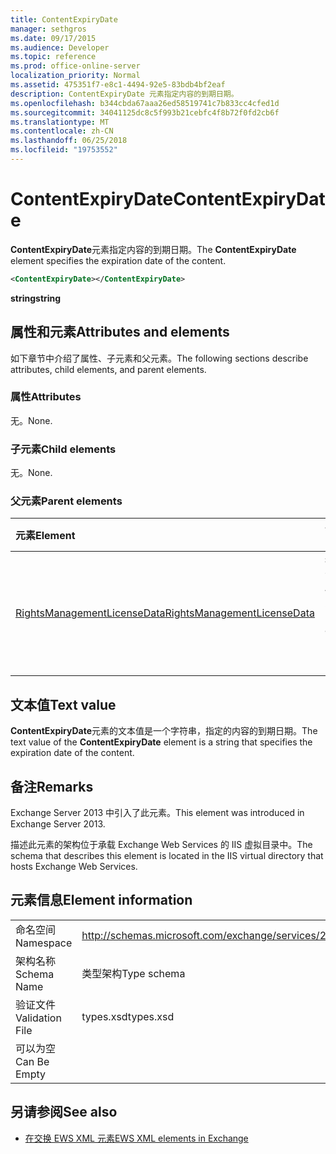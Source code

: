 ```yaml
---
title: ContentExpiryDate
manager: sethgros
ms.date: 09/17/2015
ms.audience: Developer
ms.topic: reference
ms.prod: office-online-server
localization_priority: Normal
ms.assetid: 475351f7-e8c1-4494-92e5-83bdb4bf2eaf
description: ContentExpiryDate 元素指定内容的到期日期。
ms.openlocfilehash: b344cbda67aaa26ed58519741c7b833cc4cfed1d
ms.sourcegitcommit: 34041125dc8c5f993b21cebfc4f8b72f0fd2cb6f
ms.translationtype: MT
ms.contentlocale: zh-CN
ms.lasthandoff: 06/25/2018
ms.locfileid: "19753552"
---
```

# <a name="contentexpirydate"></a><span data-ttu-id="1e409-103">ContentExpiryDate</span><span class="sxs-lookup"><span data-stu-id="1e409-103">ContentExpiryDate</span></span>

<span data-ttu-id="1e409-104">**ContentExpiryDate**元素指定内容的到期日期。</span><span class="sxs-lookup"><span data-stu-id="1e409-104">The **ContentExpiryDate** element specifies the expiration date of the content.</span></span> 
  
```XML
<ContentExpiryDate></ContentExpiryDate>
```

 <span data-ttu-id="1e409-105">**string**</span><span class="sxs-lookup"><span data-stu-id="1e409-105">**string**</span></span>
## <a name="attributes-and-elements"></a><span data-ttu-id="1e409-106">属性和元素</span><span class="sxs-lookup"><span data-stu-id="1e409-106">Attributes and elements</span></span>

<span data-ttu-id="1e409-107">如下章节中介绍了属性、子元素和父元素。</span><span class="sxs-lookup"><span data-stu-id="1e409-107">The following sections describe attributes, child elements, and parent elements.</span></span>
  
### <a name="attributes"></a><span data-ttu-id="1e409-108">属性</span><span class="sxs-lookup"><span data-stu-id="1e409-108">Attributes</span></span>

<span data-ttu-id="1e409-109">无。</span><span class="sxs-lookup"><span data-stu-id="1e409-109">None.</span></span>
  
### <a name="child-elements"></a><span data-ttu-id="1e409-110">子元素</span><span class="sxs-lookup"><span data-stu-id="1e409-110">Child elements</span></span>

<span data-ttu-id="1e409-111">无。</span><span class="sxs-lookup"><span data-stu-id="1e409-111">None.</span></span>
  
### <a name="parent-elements"></a><span data-ttu-id="1e409-112">父元素</span><span class="sxs-lookup"><span data-stu-id="1e409-112">Parent elements</span></span>

|<span data-ttu-id="1e409-113">**元素**</span><span class="sxs-lookup"><span data-stu-id="1e409-113">**Element**</span></span>|<span data-ttu-id="1e409-114">**说明**</span><span class="sxs-lookup"><span data-stu-id="1e409-114">**Description**</span></span>|
|:-----|:-----|
|[<span data-ttu-id="1e409-115">RightsManagementLicenseData</span><span class="sxs-lookup"><span data-stu-id="1e409-115">RightsManagementLicenseData</span></span>](rightsmanagementlicensedata.md) <br/> |<span data-ttu-id="1e409-116">指定有关权限管理许可证的信息。</span><span class="sxs-lookup"><span data-stu-id="1e409-116">Specifies information about the rights management license.</span></span>  <br/> |
   
## <a name="text-value"></a><span data-ttu-id="1e409-117">文本值</span><span class="sxs-lookup"><span data-stu-id="1e409-117">Text value</span></span>

<span data-ttu-id="1e409-118">**ContentExpiryDate**元素的文本值是一个字符串，指定的内容的到期日期。</span><span class="sxs-lookup"><span data-stu-id="1e409-118">The text value of the **ContentExpiryDate** element is a string that specifies the expiration date of the content.</span></span> 
  
## <a name="remarks"></a><span data-ttu-id="1e409-119">备注</span><span class="sxs-lookup"><span data-stu-id="1e409-119">Remarks</span></span>

<span data-ttu-id="1e409-120">Exchange Server 2013 中引入了此元素。</span><span class="sxs-lookup"><span data-stu-id="1e409-120">This element was introduced in Exchange Server 2013.</span></span>
  
<span data-ttu-id="1e409-121">描述此元素的架构位于承载 Exchange Web Services 的 IIS 虚拟目录中。</span><span class="sxs-lookup"><span data-stu-id="1e409-121">The schema that describes this element is located in the IIS virtual directory that hosts Exchange Web Services.</span></span>
  
## <a name="element-information"></a><span data-ttu-id="1e409-122">元素信息</span><span class="sxs-lookup"><span data-stu-id="1e409-122">Element information</span></span>

|||
|:-----|:-----|
|<span data-ttu-id="1e409-123">命名空间</span><span class="sxs-lookup"><span data-stu-id="1e409-123">Namespace</span></span>  <br/> |http://schemas.microsoft.com/exchange/services/2006/types  <br/> |
|<span data-ttu-id="1e409-124">架构名称</span><span class="sxs-lookup"><span data-stu-id="1e409-124">Schema Name</span></span>  <br/> |<span data-ttu-id="1e409-125">类型架构</span><span class="sxs-lookup"><span data-stu-id="1e409-125">Type schema</span></span>  <br/> |
|<span data-ttu-id="1e409-126">验证文件</span><span class="sxs-lookup"><span data-stu-id="1e409-126">Validation File</span></span>  <br/> |<span data-ttu-id="1e409-127">types.xsd</span><span class="sxs-lookup"><span data-stu-id="1e409-127">types.xsd</span></span>  <br/> |
|<span data-ttu-id="1e409-128">可以为空</span><span class="sxs-lookup"><span data-stu-id="1e409-128">Can Be Empty</span></span>  <br/> ||
   
## <a name="see-also"></a><span data-ttu-id="1e409-129">另请参阅</span><span class="sxs-lookup"><span data-stu-id="1e409-129">See also</span></span>



- [<span data-ttu-id="1e409-130">在交换 EWS XML 元素</span><span class="sxs-lookup"><span data-stu-id="1e409-130">EWS XML elements in Exchange</span></span>](ews-xml-elements-in-exchange.md)

